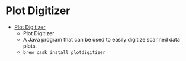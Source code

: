 # Plot Digitizer
- [Plot Digitizer](https://plotdigitizer.sourceforge.io/)
  -  Plot Digitizer
  - A Java program that can be used to easily digitize scanned data plots.
  - `brew cask install plotdigitizer`
